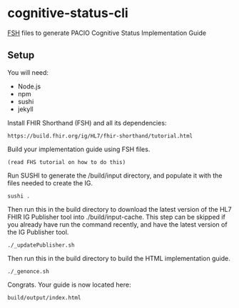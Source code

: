 # cognitive-status-cli
[FSH](https://build.fhir.org/ig/HL7/fhir-shorthand/index.html) files to generate PACIO Cognitive Status Implementation Guide

## Setup

You will need:
* Node.js
* npm
* sushi
* jekyll

Install FHIR Shorthand (FSH) and all its dependencies:

    https://build.fhir.org/ig/HL7/fhir-shorthand/tutorial.html

Build your implementation guide using FSH files.

    (read FHS tutorial on how to do this)

Run SUSHI to generate the /build/input directory, and populate it with the files needed to create the IG.

    sushi .

Then run this in the build directory to download the latest version of the HL7 FHIR IG Publisher tool into ./build/input-cache. This step can be skipped if you already have run the command recently, and have the latest version of the IG Publisher tool.

    ./_updatePublisher.sh

Then run this in the build directory to build the HTML implementation guide.

    ./_genonce.sh

Congrats. Your guide is now located here:

    build/output/index.html
